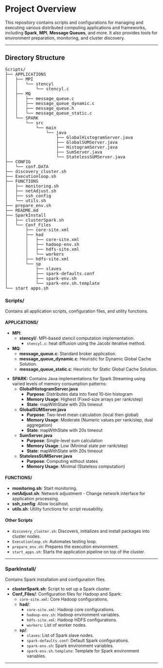# Project Overview

This repository contains scripts and configurations for managing and executing various distributed computing applications and frameworks, including **Spark**, **MPI**, **Message Queues**, and more. It also provides tools for environment preparation, monitoring, and cluster discovery.

---

## **Directory Structure**

<pre>
Scripts/
├── APPLICATIONS
│   ├── MPI
│   │   └── stencyl
│   │       └── stencyl.c
│   ├── MQ
│   │   ├── message_queue.c
│   │   ├── message_queue_dynamic.c
│   │   ├── message_queue.h
│   │   └── message_queue_static.c
│   └── SPARK
│       └── src
│           └── main
│               └── java
│                   ├── GlobalHistogramServer.java
│                   ├── GlobalSUMServer.java
│                   ├── HistogramServer.java
│                   ├── SumServer.java
│                   └── StatelessSUMServer.java
├── CONFIG
│   └── conf.DATA
├── discovery_cluster.sh
├── Executionloop.sh
├── FUNCTIONS
│   ├── monitoring.sh
│   ├── netAdjust.sh
│   ├── ssh_config
│   └── utils.sh
├── prepare_env.sh
├── README.md
├── SparkInstall
│   ├── clusterSpark.sh
│   └── Conf_Files
│       ├── core-site.xml
│       ├── had
│       │   ├── core-site.xml
│       │   ├── hadoop-env.sh
│       │   ├── hdfs-site.xml
│       │   └── workers
│       ├── hdfs-site.xml
│       └── sp
│           ├── slaves
│           ├── spark-defaults.conf
│           ├── spark-env.sh
│           └── spark-env.sh.template
└── start_apps.sh
</pre>
### **Scripts/**
Contains all application scripts, configuration files, and utility functions.  

#### **APPLICATIONS/**  
- **MPI**:  
  - **stencyl/**: MPI-based stencil computation implementation.  
    - `stencyl.c`: heat diffusion using the Jacobi iterative method.  
- **MQ**:  
  - **message_queue.c**: Standard broker application.
  - **message_queue_dynamic.c**: Heuristic for Dynamic Global Cache Solution.  
  - **message_queue_static.c**: Heuristic for Static Global Cache Solution.  
* **SPARK:** Contains Java implementations for Spark Streaming using varied levels of memory consumption patterns:
  * **GlobalHistogramServer.java**
    * **Purpose**: Distributes data into fixed 10-bin histogram
    * **Memory Usage**: Highest (Fixed-size arrays per rank/step)
    * **State**: mapWithState with 20s timeout
  * **GlobalSUMServer.java**
    * **Purpose**: Two-level mean calculation (local then global)
    * **Memory Usage**: Moderate (Numeric values per rank/step, dual aggregation)
    * **State**: mapWithState with 20s timeout
  * **SumServer.java**
    * **Purpose**: Single-level sum calculation
    * **Memory Usage**: Low (Minimal state per rank/step)
    * **State**: mapWithState with 20s timeout
  * **StatelessSUMServer.java**
    * **Purpose**: Computing without states
    * **Memory Usage**: Minimal (Stateless computation)

#### **FUNCTIONS/**  
- **monitoring.sh**: Start monitoring.  
- **netAdjust.sh**: Network adjustment - Change network interface for application processing.  
- **ssh_config**: Allow localhost.  
- **utils.sh**: Utility functions for script reusability.  

#### Other Scripts  
- `discovery_cluster.sh`: Discovers, initializes and install packages into cluster nodes.  
- `Executionloop.sh`: Automates testing loop.  
- `prepare_env.sh`: Prepares the execution environment.  
- `start_apps.sh`: Starts the application pipeline on top of the cluster.  

---

### **SparkInstall/**  
Contains Spark installation and configuration files.  

- **clusterSpark.sh**: Script to set up a Spark cluster.  
- **Conf_Files/**: Configuration files for Hadoop and Spark:  
  - `core-site.xml`: Core Hadoop configurations.  
  - **had/**:  
    - `core-site.xml`: Hadoop core configurations.  
    - `hadoop-env.sh`: Hadoop environment variables.  
    - `hdfs-site.xml`: Hadoop HDFS configurations.  
    - `workers`: List of worker nodes.  
  - **sp/**:  
    - `slaves`: List of Spark slave nodes.  
    - `spark-defaults.conf`: Default Spark configurations.  
    - `spark-env.sh`: Spark environment variables.  
    - `spark-env.sh.template`: Template for Spark environment variables.  

---


